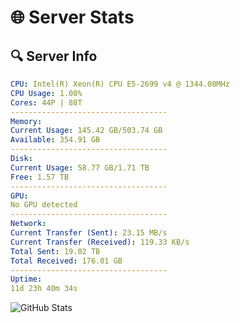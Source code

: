 # 🌐 Server Stats
## 🔍 Server Info
```yaml
CPU: Intel(R) Xeon(R) CPU E5-2699 v4 @ 1344.08MHz
CPU Usage: 1.00%
Cores: 44P | 88T
-----------------------------------
Memory:
Current Usage: 145.42 GB/503.74 GB
Available: 354.91 GB
-----------------------------------
Disk:
Current Usage: 58.77 GB/1.71 TB
Free: 1.57 TB
-----------------------------------
GPU:
No GPU detected
-----------------------------------
Network:
Current Transfer (Sent): 23.15 MB/s
Current Transfer (Received): 119.33 KB/s
Total Sent: 19.02 TB
Total Received: 176.01 GB
-----------------------------------
Uptime:
11d 23h 40m 34s
```
![GitHub Stats](https://img.shields.io/badge/Updated-2025-03-19_21:03:23-blue)